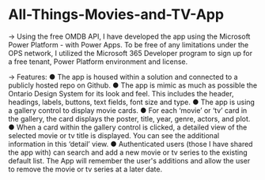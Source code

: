 # All-Things-Movies-and-TV-App

-> Using the free OMDB API, I have developed the app using the Microsoft Power Platform - with Power Apps. To be free of any limitations under the OPS network, I utilized the Microsoft 365 Developer program to sign up for a free tenant, Power Platform environment and license.

-> Features:
● The app is housed within a solution and connected to a publicly hosted repo on Github.
● The app is mimic as much as possible the Ontario Design System for its look and feel. This includes the header, headings, labels, buttons, text fields, font size and type.
● The app is using a gallery control to display movie cards.
● For each ‘movie’ or ‘tv’ card in the gallery, the card displays the poster, title, year, genre, actors, and plot.
● When a card within the gallery control is clicked, a detailed view of the selected movie or tv title is displayed. You can see the additional information in this ‘detail’ view.
● Authenticated users (those I have shared the app with) can search and add a new movie or tv series to the existing default list. The App will remember the user's additions and allow the user to remove the movie or tv series at a later date.
